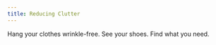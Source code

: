 ```yaml
---
title: Reducing Clutter
---
```


Hang your clothes wrinkle-free. See your shoes. Find what you need.